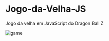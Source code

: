# Jogo-da-Velha-JS
 Jogo da velha em JavaScript do Dragon Ball Z
 
 ![game](https://user-images.githubusercontent.com/58483382/112920307-120ed200-90df-11eb-9fcc-64daac5279eb.png)
